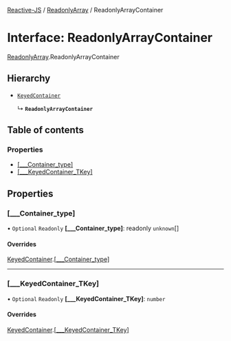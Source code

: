 [Reactive-JS](../README.md) / [ReadonlyArray](../modules/ReadonlyArray.md) / ReadonlyArrayContainer

# Interface: ReadonlyArrayContainer

[ReadonlyArray](../modules/ReadonlyArray.md).ReadonlyArrayContainer

## Hierarchy

- [`KeyedContainer`](types.KeyedContainer.md)

  ↳ **`ReadonlyArrayContainer`**

## Table of contents

### Properties

- [[\_\_\_Container\_type]](ReadonlyArray.ReadonlyArrayContainer.md#[___container_type])
- [[\_\_\_KeyedContainer\_TKey]](ReadonlyArray.ReadonlyArrayContainer.md#[___keyedcontainer_tkey])

## Properties

### [\_\_\_Container\_type]

• `Optional` `Readonly` **[\_\_\_Container\_type]**: readonly `unknown`[]

#### Overrides

[KeyedContainer](types.KeyedContainer.md).[[___Container_type]](types.KeyedContainer.md#[___container_type])

___

### [\_\_\_KeyedContainer\_TKey]

• `Optional` `Readonly` **[\_\_\_KeyedContainer\_TKey]**: `number`

#### Overrides

[KeyedContainer](types.KeyedContainer.md).[[___KeyedContainer_TKey]](types.KeyedContainer.md#[___keyedcontainer_tkey])
